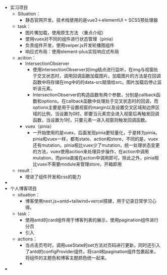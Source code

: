 - 实习项目
	- Situation：
		- 静态官网开发，技术栈使用的是vue3＋elementUI + SCSS预处理器
	- task：
		- 图片懒加载，使用原生方法 （重点介绍）
		- 使用vuex对不同的组件进行状态管理（pinia）
		- 负责组件开发，使用swiper.js开发轮播图组件
		- 响应式布局：使用element-plus实现响应式布局
	- acition：
		- IntersectionObserver
			- 使用intersectionObserver对img结点进行监听，在img与视窗处于交叉状态时，调用回调函数加载图片。加载图片的方法是在回调函数中将存储在img中的的data-src赋值给src。图片加载后停止监听该元素。
			- IntersectionObserver的构造函数有两个参数，分别是callback函数和options。在callback函数中处理处于交叉状态时的回调，而options主要是用于设置视窗的margin以及设置交叉区域和边界区域的比例，当设置为0时，即要当元素完全进入视窗后再触发回调函数，当设置为1时，只要元素一进入视窗则触发回调函数。
		- vuex（pinia）
			- 一开始使用的是vuex，后面发现pinia更轻量化，于是转为pinia。pinia和vuex一样，都有state、action和store，不同的是，vuex还有mutation。pinia相比vuex少了mutation，统一处理状态变更的方法，vuex使用acition来处理异步操作，在action中调用mutation，而pinia直接在action中调用即可。除此之外，pinia相比vuex不需要module来管理store，开箱即用
	- result：
		- 增进了组件开发和css的能力
-
- 个人博客项目
	- situation：
		- 博客使用next.js+antd+tailwind+vercel搭建，用于记录日常学习心得。
	- task：
		- 使用antd的card组件用于博客列表的展示，使用pagination组件进行分页
		- 引入
	- actions：
		- 当点击页号时，调用useState的set方法对页码进行更新，同时还引入了antd的configProvider组件，将card和pagination组件包裹起来，将组件的主题色和博客主题颜色统一起来。
		-
-